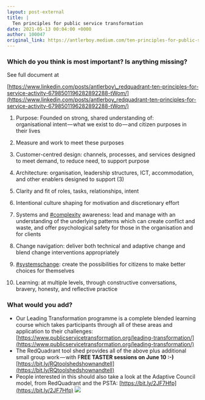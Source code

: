 ```yaml
---
layout: post-external
title: |
  Ten principles for public service transformation
date: 2021-05-13 00:04:00 +0000
author: 100047
original_link: https://antlerboy.medium.com/ten-principles-for-public-service-transformation-1d1bf2294dc9?source=rss-97852f5a56ae------2
---
```


### Which do you think is most important? Is anything missing?

See full document at

[https://www.linkedin.com/posts/antlerboy\_redquadrant-ten-principles-for-service-activity-6798501196282892288-tWom/](https://www.linkedin.com/posts/antlerboy_redquadrant-ten-principles-for-service-activity-6798501196282892288-tWom/)

1. Purpose: Founded on strong, shared understanding of:  
organisational intent — what we exist to do — and citizen purposes in their lives

2. Measure and work to meet these purposes

3. Customer-centred design: channels, processes, and services designed to meet demand, to reduce need, to support purpose

4. Architecture: organisation, leadership structures, ICT, accommodation, and other enablers designed to support (3)

5. Clarity and fit of roles, tasks, relationships, intent

6. Intentional culture shaping for motivation and discretionary effort

7. Systems and [#complexity](https://www.linkedin.com/feed/hashtag/?keywords=complexity&highlightedUpdateUrns=urn%3Ali%3Aactivity%3A6798501196282892288) awareness: lead and manage with an understanding of the underlying patterns which can create conflict and waste, and offer psychological safety for those in the organisation and for clients

8. Change navigation: deliver both technical and adaptive change and blend change interventions appropriately

9. [#systemschange](https://www.linkedin.com/feed/hashtag/?keywords=systemschange&highlightedUpdateUrns=urn%3Ali%3Aactivity%3A6798501196282892288): create the possibilities for citizens to make better choices for themselves

10. Learning: at multiple levels, through constructive conversations, bravery, honesty, and reflective practice

### What would you add?

- Our Leading Transformation programme is a complete blended learning course which takes participants through all of these areas and application to their challenges: [https://www.publicservicetransformation.org/leading-transformation/](https://www.publicservicetransformation.org/leading-transformation/)
- The RedQuadrant tool shed provides all of the above plus additional small group work — with F**REE TASTER sessions on June 10 :-)** [https://bit.ly/RQtoolshedshownandtell](https://bit.ly/RQtoolshedshownandtell)
- People interested in this should also take a look at the Adaptive Council model, from RedQuadrant and the PSTA: [https://bit.ly/2JF7Hfp](https://bit.ly/2JF7Hfp)
 ![](https://medium.com/_/stat?event=post.clientViewed&referrerSource=full_rss&postId=1d1bf2294dc9)
